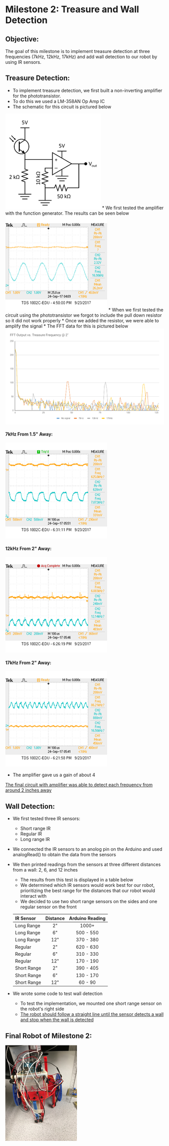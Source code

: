 # Milestone 2: Treasure and Wall Detection

## Objective:
The goal of this milestone is to implement treasure detection at three frequencies (7kHz, 12kHz, 17kHz) and add wall detection to our robot by using IR sensors.

## Treasure Detection:
* To implement treasure detection, we first built a non-inverting amplifier for the phototransistor. 
* To do this we used a LM-358AN Op Amp IC
* The schematic for this circuit is pictured below  
 <img src="https://github.com/sk2282/ECE3400_Team8/blob/master/pictures/Milestone2/Treasure_detection_circuit_diagram.PNG?raw=true" height="300" />  
* We first tested the amplifier with the function generator. The results can be seen below  
<img src="https://github.com/sk2282/ECE3400_Team8/blob/master/pictures/Milestone2/100_1_noninverting_FG.bmp?raw=true" height="300" />  
* When we first tested the circuit using the phototransistor we forgot to include the pull down resistor so it did not work properly  
* Once we added the resistor, we were able to amplify the signal
* The FFT data for this is pictured below
<img src="https://github.com/sk2282/ECE3400_Team8/blob/master/pictures/Milestone2/FFTOutput.PNG?raw=true" height="300" /> 

#### 7kHz From 1.5" Away:
<img src="https://github.com/sk2282/ECE3400_Team8/blob/master/pictures/Milestone2/7kHz_15inAway.bmp?raw=true" height="300" />  

#### 12kHz From 2" Away:
<img src="https://github.com/sk2282/ECE3400_Team8/blob/master/pictures/Milestone2/12kHz_2inAway.bmp?raw=true" height="300" />   

#### 17kHz From 2" Away:
<img src="https://github.com/sk2282/ECE3400_Team8/blob/master/pictures/Milestone2/17kHz_2inAway.bmp?raw=true" height="300" />   

* The amplifier gave us a gain of about 4  

[The final circuit with amplifier was able to detect each frequency from around 2 inches away](https://youtu.be/L_e-veB9L3M)


## Wall Detection:
* We first tested three IR sensors:  
    * Short range IR  
    * Regular IR  
    * Long range IR  
* We connected the IR sensors to an anolog pin on the Arduino and used analogRead() to obtain the data from the sensors
* We then printed readings from the sensors at three different distances from a wall: 2, 6, and 12 inches  
	* The results from this test is displayed in a table below
    * We determined which IR sensors would work best for our robot, prioritizing the best range for the distances that our robot would interact with  
    * We decided to use two short range sensors on the sides and one regular sensor on the front  

    | IR Sensor| Distance | Arduino Reading |
    | -------- | :--------: | :---------------: |
    | Long Range| 2" | 1000+ |
    | Long Range | 6" |500 - 550 |
    | Long Range | 12" |370 - 380 |
    | Regular | 2" | 620 - 630 |
    | Regular | 6" | 310 - 330 |
    | Regular | 12" | 170 - 190 |
    | Short Range | 2" | 390 - 405 |
    | Short Range |6" |130 - 170 |
    | Short Range | 12" | 60 - 90 |
  
* We wrote some code to test wall detection  
    * To test the implementation, we mounted one short range sensor on the robot's right side  
    * [The robot should follow a straight line until the sensor detects a wall and stop when the wall is detected](https://youtu.be/_vbiJvubCpY)

## Final Robot of Milestone 2:
<img src="https://github.com/sk2282/ECE3400_Team8/blob/master/pictures/Milestone2/milestone2robot.jpg?raw=true" height="300" />
